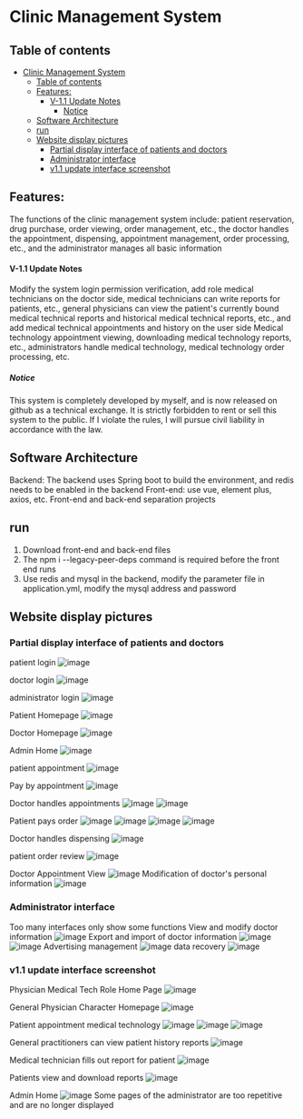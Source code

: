 # Clinic Management System
## Table of contents
<!--ts-->
- [Clinic Management System](#clinic-management-system)
  - [Table of contents](#table-of-contents)
  - [Features:](#features)
      - [V-1.1 Update Notes](#v-11-update-notes)
        - [Notice](#notice)
  - [Software Architecture](#software-architecture)
  - [run](#run)
  - [Website display pictures](#website-display-pictures)
    - [Partial display interface of patients and doctors](#partial-display-interface-of-patients-and-doctors)
    - [Administrator interface](#administrator-interface)
    - [v1.1 update interface screenshot](#v11-update-interface-screenshot)

<!-- Created by https://github.com/ekalinin/github-markdown-toc -->
<!-- Added by: runner, at: Tue Sep 27 00:24:25 UTC 2022 -->

<!--te-->
## Features:
The functions of the clinic management system include: patient reservation, drug purchase, order viewing, order management, etc., the doctor handles the appointment, dispensing, appointment management, order processing, etc., and the administrator manages all basic information

#### V-1.1 Update Notes
Modify the system login permission verification, add role medical technicians on the doctor side, medical technicians can write reports for patients, etc., general physicians can view the patient's currently bound medical technical reports and historical medical technical reports, etc., and add medical technical appointments and history on the user side Medical technology appointment viewing, downloading medical technology reports, etc., administrators handle medical technology, medical technology order processing, etc.

##### Notice
This system is completely developed by myself, and is now released on github as a technical exchange. It is strictly forbidden to rent or sell this system to the public. If I violate the rules, I will pursue civil liability in accordance with the law.

## Software Architecture
Backend: The backend uses Spring boot to build the environment, and redis needs to be enabled in the backend
Front-end: use vue, element plus, axios, etc.
Front-end and back-end separation projects

## run
1. Download front-end and back-end files
2. The npm i --legacy-peer-deps command is required before the front end runs
3. Use redis and mysql in the backend, modify the parameter file in application.yml, modify the mysql address and password

## Website display pictures
### Partial display interface of patients and doctors
patient login
![image](https://user-images.githubusercontent.com/87918586/188300980-dc36acf1-eefd-4ee1-b3ba-74c380cac86a.png)

doctor login
![image](https://user-images.githubusercontent.com/87918586/188300988-04e9136e-6a05-44c4-87e9-3d8818699a45.png)

administrator login
![image](https://user-images.githubusercontent.com/87918586/188300993-fd23c01a-f05f-4def-8d4d-de3b635e17fd.png)

Patient Homepage
![image](https://user-images.githubusercontent.com/87918586/188301018-cfbd2d16-9a72-4439-8054-1375bdbcd0e2.png)

Doctor Homepage
![image](https://user-images.githubusercontent.com/87918586/188301031-fbde4d26-7f09-4afd-b75f-77d7c7519fcc.png)

Admin Home
![image](https://user-images.githubusercontent.com/87918586/188301043-1a0d171f-6c0a-482f-9e9c-f31e654cc6c1.png)

patient appointment
![image](https://user-images.githubusercontent.com/87918586/188301062-bb411243-2125-4e49-b066-4f3db45dd296.png)

Pay by appointment
![image](https://user-images.githubusercontent.com/87918586/188301095-2dd87140-0ddd-486d-aee2-524138ebbc78.png)

Doctor handles appointments
![image](https://user-images.githubusercontent.com/87918586/188301111-d1c35927-cf76-4ff1-b124-be05d9aa9039.png)
![image](https://user-images.githubusercontent.com/87918586/188301112-81230a30-d321-403b-8bb3-5c1a6c7884a1.png)

Patient pays order
![image](https://user-images.githubusercontent.com/87918586/188301129-1500a969-26ac-41a6-8acd-5e2b30578a23.png)
![image](https://user-images.githubusercontent.com/87918586/188301139-ca630642-a0ee-4cb5-847b-28b15b7dc648.png)
![image](https://user-images.githubusercontent.com/87918586/188301148-781e9b2e-31a2-41ec-b12d-e5f1ed706999.png)
![image](https://user-images.githubusercontent.com/87918586/188301168-84fa162a-96a3-42b7-9b6f-cb290fecd07c.png)

Doctor handles dispensing
![image](https://user-images.githubusercontent.com/87918586/188301180-86a35ea6-e086-47d0-b040-1b9dee2cc743.png)

patient order review
![image](https://user-images.githubusercontent.com/87918586/188301218-94a40faf-25f7-4cd1-83ff-6d5b4b3eeab5.png)

Doctor Appointment View
![image](https://user-images.githubusercontent.com/87918586/188301245-c053a398-76c2-4a69-8212-2baf65cadbce.png)
Modification of doctor's personal information
![image](https://user-images.githubusercontent.com/87918586/188301260-fa6acddc-3e4d-479f-8213-97757380bee7.png)

### Administrator interface
Too many interfaces only show some functions
View and modify doctor information
![image](https://user-images.githubusercontent.com/87918586/188301291-062ac44f-4527-4d8f-b491-2e3018b69cae.png)
Export and import of doctor information
![image](https://user-images.githubusercontent.com/87918586/188301309-1b9f9d0b-b1f8-43cc-9198-ff9bda870f04.png)
![image](https://user-images.githubusercontent.com/87918586/188301318-c9b386ba-867f-4ad2-b0cf-370a1113f01c.png)
Advertising management
![image](https://user-images.githubusercontent.com/87918586/188301330-e2f72b6c-9948-44b9-904c-757ae4b5188c.png)
data recovery
![image](https://user-images.githubusercontent.com/87918586/188301344-347d03a1-5dde-41a5-a9f4-04a942832df2.png)

### v1.1 update interface screenshot
Physician Medical Tech Role Home Page
![image](https://user-images.githubusercontent.com/87918586/192399128-ec27ebab-65bb-41bb-bfc5-ff06fc448b7d.png)

General Physician Character Homepage
![image](https://user-images.githubusercontent.com/87918586/192399195-d010861a-02b2-4822-b7b1-79df681fde22.png)

Patient appointment medical technology
![image](https://user-images.githubusercontent.com/87918586/192399258-ac94578c-82a3-4a25-87f9-4d58bb70bb5b.png)
![image](https://user-images.githubusercontent.com/87918586/192399276-76288965-8c78-40d8-afe3-e482062a8d3b.png)
![image](https://user-images.githubusercontent.com/87918586/192399321-a4c803eb-ad67-4613-b1ff-598a240a568b.png)

General practitioners can view patient history reports
![image](https://user-images.githubusercontent.com/87918586/192399419-e87a9679-404b-4918-ae20-a661dc891d89.png)

Medical technician fills out report for patient
![image](https://user-images.githubusercontent.com/87918586/192399782-a41594f3-9057-418a-ad61-53f007a33845.png)

Patients view and download reports
![image](https://user-images.githubusercontent.com/87918586/192399846-4a34ea24-5c86-4d38-b5b5-903cffbe97f5.png)

Admin Home
![image](https://user-images.githubusercontent.com/87918586/192399889-50deb03f-2264-4b54-a6c2-3476080dff89.png)
Some pages of the administrator are too repetitive and are no longer displayed